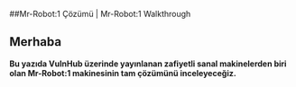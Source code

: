 ##Mr-Robot:1 Çözümü | Mr-Robot:1 Walkthrough

  ## **Merhaba**
**Bu yazıda VulnHub üzerinde yayınlanan zafiyetli sanal makinelerden biri olan Mr-Robot:1 makinesinin tam çözümünü inceleyeceğiz.**


